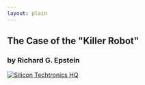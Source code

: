 ```yaml
---
layout: plain
---
```


## The Case of the "Killer Robot"

### by Richard G. Epstein

[![Silicon Techtronics HQ]({{site.baseurl}}/img/silicon-techtronics-hq.jpg)](killer-intro)

